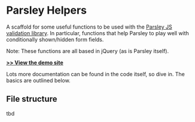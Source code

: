 # Parsley Helpers

A scaffold for some useful functions to be used with the [Parsley JS validation library](http://parsleyjs.org/). In particular, functions that help Parsley to play well with conditionally shown/hidden form fields.

Note: These functions are all based in jQuery (as is Parsley itself).

**[>> View the demo site](http://pixelsforhumans.github.io/parsley-helpers/)**

Lots more documentation can be found in the code itself, so dive in. The basics are outlined below.


## File structure

tbd